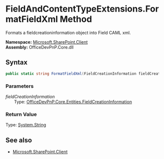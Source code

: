 # FieldAndContentTypeExtensions.FormatFieldXml Method  
Formats a fieldcreationinformation object into Field CAML xml.  

**Namespace:** [Microsoft.SharePoint.Client](Microsoft.SharePoint.Client.md)  
**Assembly:** OfficeDevPnP.Core.dll  
## Syntax
```C#
public static string FormatFieldXml(FieldCreationInformation fieldCreationInformation)
```
### Parameters
*fieldCreationInformation*  
&emsp;&emsp;Type: [OfficeDevPnP.Core.Entities.FieldCreationInformation](OfficeDevPnP.Core.Entities.FieldCreationInformation.md) 
&emsp;&emsp;  
  
### Return Value
Type: [System.String](System.String.md)  


## See also
- [Microsoft.SharePoint.Client](Microsoft.SharePoint.Client.md)
